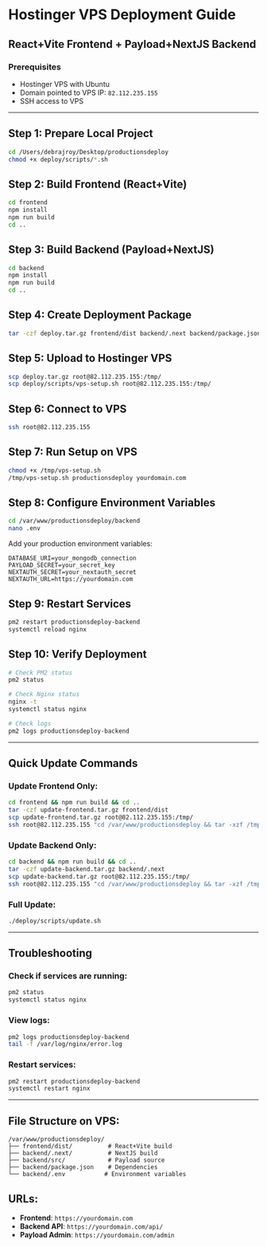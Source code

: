 # Hostinger VPS Deployment Guide
## React+Vite Frontend + Payload+NextJS Backend

### Prerequisites
- Hostinger VPS with Ubuntu
- Domain pointed to VPS IP: `82.112.235.155`
- SSH access to VPS

---

## Step 1: Prepare Local Project

```bash
cd /Users/debrajroy/Desktop/productionsdeploy
chmod +x deploy/scripts/*.sh
```

## Step 2: Build Frontend (React+Vite)

```bash
cd frontend
npm install
npm run build
cd ..
```

## Step 3: Build Backend (Payload+NextJS)

```bash
cd backend
npm install
npm run build
cd ..
```

## Step 4: Create Deployment Package

```bash
tar -czf deploy.tar.gz frontend/dist backend/.next backend/package.json backend/src backend/public backend/.env.example backend/payload.config.ts
```

## Step 5: Upload to Hostinger VPS

```bash
scp deploy.tar.gz root@82.112.235.155:/tmp/
scp deploy/scripts/vps-setup.sh root@82.112.235.155:/tmp/
```

## Step 6: Connect to VPS

```bash
ssh root@82.112.235.155
```

## Step 7: Run Setup on VPS

```bash
chmod +x /tmp/vps-setup.sh
/tmp/vps-setup.sh productionsdeploy yourdomain.com
```

## Step 8: Configure Environment Variables

```bash
cd /var/www/productionsdeploy/backend
nano .env
```

Add your production environment variables:
```env
DATABASE_URI=your_mongodb_connection
PAYLOAD_SECRET=your_secret_key
NEXTAUTH_SECRET=your_nextauth_secret
NEXTAUTH_URL=https://yourdomain.com
```

## Step 9: Restart Services

```bash
pm2 restart productionsdeploy-backend
systemctl reload nginx
```

## Step 10: Verify Deployment

```bash
# Check PM2 status
pm2 status

# Check Nginx status
nginx -t
systemctl status nginx

# Check logs
pm2 logs productionsdeploy-backend
```

---

## Quick Update Commands

### Update Frontend Only:
```bash
cd frontend && npm run build && cd ..
tar -czf update-frontend.tar.gz frontend/dist
scp update-frontend.tar.gz root@82.112.235.155:/tmp/
ssh root@82.112.235.155 "cd /var/www/productionsdeploy && tar -xzf /tmp/update-frontend.tar.gz"
```

### Update Backend Only:
```bash
cd backend && npm run build && cd ..
tar -czf update-backend.tar.gz backend/.next
scp update-backend.tar.gz root@82.112.235.155:/tmp/
ssh root@82.112.235.155 "cd /var/www/productionsdeploy && tar -xzf /tmp/update-backend.tar.gz && pm2 restart productionsdeploy-backend"
```

### Full Update:
```bash
./deploy/scripts/update.sh
```

---

## Troubleshooting

### Check if services are running:
```bash
pm2 status
systemctl status nginx
```

### View logs:
```bash
pm2 logs productionsdeploy-backend
tail -f /var/log/nginx/error.log
```

### Restart services:
```bash
pm2 restart productionsdeploy-backend
systemctl restart nginx
```

---

## File Structure on VPS:
```
/var/www/productionsdeploy/
├── frontend/dist/          # React+Vite build
├── backend/.next/          # NextJS build
├── backend/src/            # Payload source
├── backend/package.json    # Dependencies
└── backend/.env           # Environment variables
```

## URLs:
- **Frontend**: `https://yourdomain.com`
- **Backend API**: `https://yourdomain.com/api/`
- **Payload Admin**: `https://yourdomain.com/admin`